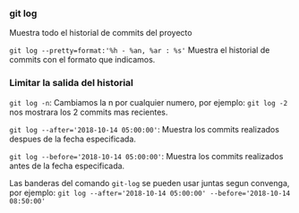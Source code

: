 ### git log
Muestra todo el historial de commits del proyecto

`git log --pretty=format:'%h - %an, %ar : %s'`
Muestra el historial de commits con el formato que indicamos.

### Limitar la salida del historial
`git log -n`: Cambiamos la n por cualquier numero, por ejemplo: `git log -2` nos mostrara
los 2 commits mas recientes.

`git log --after='2018-10-14 05:00:00'`: Muestra los commits realizados despues de la fecha especificada.

`git log --before='2018-10-14 05:00:00'`: Muestra los commits realizados antes de la fecha especificada.

Las banderas del comando `git-log` se pueden usar juntas segun convenga, por ejemplo:
`git log --after='2018-10-14 05:00:00' --before='2018-10-14 08:50:00'`